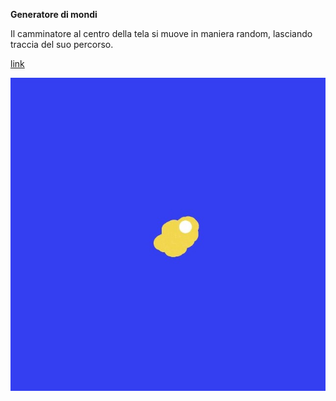 **Generatore di mondi**

Il camminatore al centro della tela si muove in maniera random, lasciando traccia del suo percorso.

[link](https://editor.p5js.org/angelicazanibellato/full/sk-rOB2UT)

![](https://raw.githubusercontent.com/angelicazanibellato/archive/master/angelicazanibellato/Esercizi%20p5/mondo%20con%20camminatore/img2.jpg)

